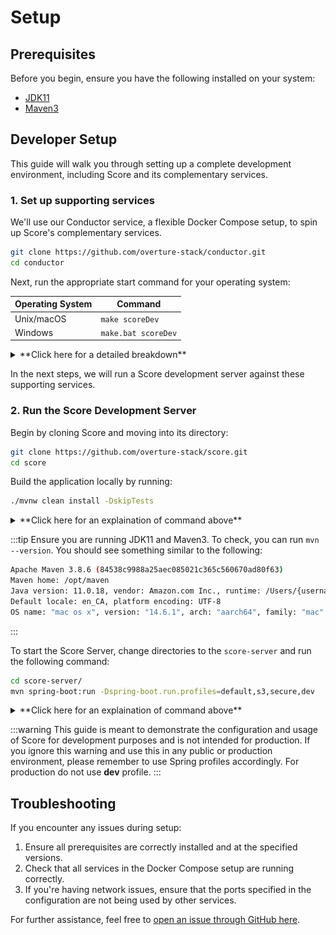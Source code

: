 # Setup

## Prerequisites

Before you begin, ensure you have the following installed on your system:
- [JDK11](https://www.oracle.com/ca-en/java/technologies/downloads/)
- [Maven3](https://maven.apache.org/download.cgi)

## Developer Setup

This guide will walk you through setting up a complete development environment, including Score and its complementary services.

### 1. Set up supporting services

We'll use our Conductor service, a flexible Docker Compose setup, to spin up Score's complementary services.

```bash
git clone https://github.com/overture-stack/conductor.git
cd conductor
```

Next, run the appropriate start command for your operating system:

| Operating System | Command |
|------------------|---------|
| Unix/macOS       | `make scoreDev` |
| Windows          | `make.bat scoreDev` |

<details>
<summary>**Click here for a detailed breakdown**</summary>

This command will set up all complementary services for Score development as follows:

![ScoreDev](./assets/scoreDev.svg 'Score Dev Environment')

| Service | Port | Description |
|------------------|---------|------------------|
| Conductor | `9204` | Orchestrates deployments and environment setups |
| Keycloak-db | - | Database for Keycloak (no exposed port) |
| Keycloak | `8180` | Authorization and authentication service |
| Song-db | - | Database for Song (no exposed port) |
| Song | `8080` | Metadata management service |
| Minio | `9000` | Object storage provider |

For more information, see our [Conductor documentation linked here](/docs/other-software/Conductor)

</details>

In the next steps, we will run a Score development server against these supporting services.

### 2. Run the Score Development Server 

Begin by cloning Score and moving into its directory:

```bash
git clone https://github.com/overture-stack/score.git
cd score
```

Build the application locally by running:

```bash
./mvnw clean install -DskipTests
```

<details>
<summary>**Click here for an explaination of command above**</summary>

- `./mvnw`: This is the Maven wrapper script, which ensures you're using the correct version of Maven.
- `clean`: This removes any previously compiled files.
- `install`: This compiles the project, runs tests, and installs the package into your local Maven repository.
- `-DskipTests`: This flag skips running tests during the build process to speed things up.

</details>



:::tip
Ensure you are running JDK11 and Maven3. To check, you can run `mvn --version`. You should see something similar to the following:
```bash
Apache Maven 3.8.6 (84538c9988a25aec085021c365c560670ad80f63)
Maven home: /opt/maven
Java version: 11.0.18, vendor: Amazon.com Inc., runtime: /Users/{username}/.sdkman/candidates/java/11.0.18-amzn
Default locale: en_CA, platform encoding: UTF-8
OS name: "mac os x", version: "14.6.1", arch: "aarch64", family: "mac"
```
:::

To start the Score Server, change directories to the `score-server` and run the following command:

```bash
cd score-server/
mvn spring-boot:run -Dspring-boot.run.profiles=default,s3,secure,dev
```

<details>
<summary>**Click here for an explaination of command above**</summary>

- `mvn spring-boot:run` starts the Spring Boot application while `-Dspring-boot.run.profiles=default,s3,secure,dev` specifies which Spring profiles to activate. 
- Score Servers configuration file can be found in the Score repository [located here](https://github.com/overture-stack/score/blob/develop/score-server/src/main/resources/application.yml).
- A summary of the available profiles is provided below:

**Profiles**
| Profile | Description |
| - | - |
| `default` | Required to load common configurations |
| `secure` | Required to load security configuration |
| `s3` or `azure` | Required to choose between S3 compatible or Azure storage |
| `dev` | (Optional) to facilitate dev default configuration |
---

</details>

:::warning
This guide is meant to demonstrate the configuration and usage of Score for development purposes and is not intended for production. If you ignore this warning and use this in any public or production environment, please remember to use Spring profiles accordingly. For production do not use **dev** profile.
:::

## Troubleshooting

If you encounter any issues during setup:

1. Ensure all prerequisites are correctly installed and at the specified versions.
2. Check that all services in the Docker Compose setup are running correctly.
3. If you're having network issues, ensure that the ports specified in the configuration are not being used by other services.

For further assistance, feel free to [open an issue through GitHub here](https://github.com/overture-stack/stage/issues/new?assignees=&labels=&projects=&template=Feature_Requests.md).
